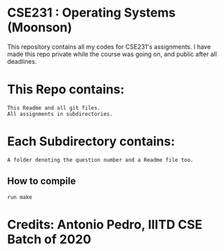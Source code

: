 # CSE231 : Operating Systems (Moonson)


This repository contains all my codes for CSE231's assignments. I have made this repo private while the course was going on, and public after all deadlines.

# This Repo contains:
    This Readme and all git files.
    All assignments in subdirectories.

# Each Subdirectory contains:
    A folder denoting the question number and a Readme file too.

## How to compile
    run make

    
# Credits: Antonio Pedro, IIITD CSE Batch of 2020